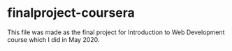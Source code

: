 # finalproject-coursera
This file was made as the final project for Introduction to Web Development course which I did in May 2020.
